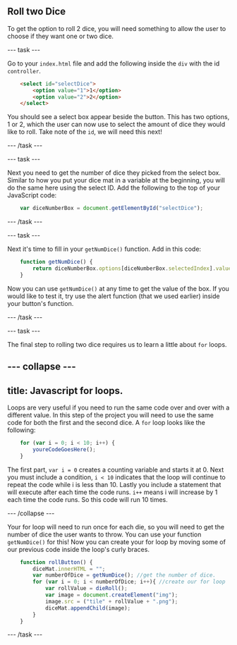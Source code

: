 ## Roll two Dice

To get the option to roll 2 dice, you will need something to allow the user to choose if they want one or two dice. 

--- task ---

Go to your `index.html` file and add the following inside the `div` with the id `controller`.

```html
    <select id="selectDice">
        <option value="1">1</option>
        <option value="2">2</option>
    </select>
```

You should see a select box appear beside the button. This has two options, 1 or 2, which the user can now use to select the amount of dice they would like to roll. Take note of the `id`, we will need this next!

--- /task ---

--- task ---

Next you need to get the number of dice they picked from the select box. Similar to how you put your dice mat in a variable at the beginning, you will do the same here using the select ID. Add the following to the top of your JavaScript code:

```javascript
    var diceNumberBox = document.getElementById("selectDice");
```

--- /task ---

--- task ---

Next it's time to fill in your `getNumDice()` function. Add in this code:

```javascript
    function getNumDice() {
        return diceNumberBox.options[diceNumberBox.selectedIndex].value;
    }
```

Now you can use `getNumDice()` at any time to get the value of the box. If you would like to test it, try use the alert function (that we used earlier) inside your button's function.

--- /task ---

--- task ---

The final step to rolling two dice requires us to learn a little about `for` loops.

--- collapse ---
---
title: Javascript for loops.
---

Loops are very useful if you need to run the same code over and over with a different value. In this step of the project you will need to use the same code for both the first and the second dice. A `for` loop looks like the following:

```javascript
    for (var i = 0; i < 10; i++) {
        youreCodeGoesHere();
    }
```

The first part, `var i = 0` creates a counting variable and starts it at 0. Next you must include a condition, `i < 10`  indicates that the loop will continue to repeat the code while i is less than 10. Lastly you include a statement that will execute after each time the code runs. `i++` means i will increase by 1 each time the code runs. So this code will run 10 times.

--- /collapse ---

Your for loop will need to run once for each die, so you will need to get the number of dice the user wants to throw. You can use your function `getNumDice()` for this! Now you can create your for loop by moving some of our previous code inside the loop's curly braces.

```javascript
    function rollButton() {
        diceMat.innerHTML = "";
        var numberOfDice = getNumDice(); //get the number of dice.
        for (var i = 0; i < numberOfDice; i++){ //create our for loop
            var rollValue = dieRoll();
            var image = document.createElement("img");
            image.src = ("tile" + rollValue + ".png");
            diceMat.appendChild(image);
        }
    }
```

--- /task ---